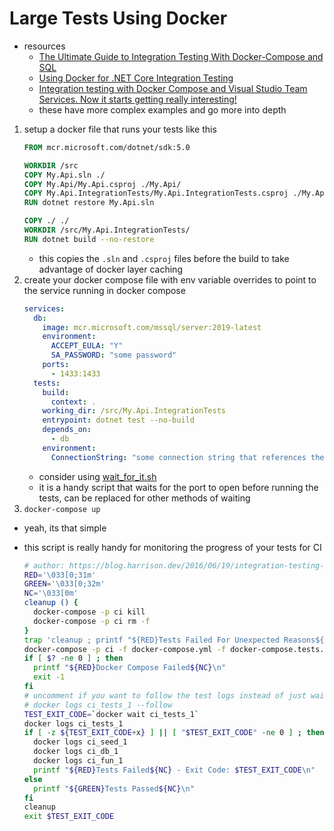 # Large Tests Using Docker

- resources
  - [The Ultimate Guide to Integration Testing With Docker-Compose and SQL](https://medium.com/swlh/the-ultimate-guide-to-integration-testing-with-docker-compose-and-sql-f288f05032c9)
  - [Using Docker for .NET Core Integration Testing](https://wright-development.github.io/post/using-docker-for-net-core/)
  - [Integration testing with Docker Compose and Visual Studio Team Services. Now it starts getting really interesting!](https://medium.com/@christiansparre/integration-testing-with-docker-compose-and-visual-studio-team-service-83a1166055a8)
  - these have more complex examples and go more into depth

1. setup a docker file that runs your tests like this
    ```dockerfile
    FROM mcr.microsoft.com/dotnet/sdk:5.0

    WORKDIR /src
    COPY My.Api.sln ./
    COPY My.Api/My.Api.csproj ./My.Api/
    COPY My.Api.IntegrationTests/My.Api.IntegrationTests.csproj ./My.Api.IntegrationTests/
    RUN dotnet restore My.Api.sln

    COPY ./ ./
    WORKDIR /src/My.Api.IntegrationTests/
    RUN dotnet build --no-restore
    ```
      - this copies the `.sln` and `.csproj` files before the build to take advantage of docker layer caching
2. create your docker compose file with env variable overrides to point to the service running in docker compose
    ```yml
    services:
      db:
        image: mcr.microsoft.com/mssql/server:2019-latest
        environment:
          ACCEPT_EULA: "Y"
          SA_PASSWORD: "some password"
        ports:
          - 1433:1433
      tests:
        build:
          context: .
        working_dir: /src/My.Api.IntegrationTests
        entrypoint: dotnet test --no-build
        depends_on:
          - db
        environment:
          ConnectionString: "some connection string that references the db used in docker compose"
    ```
    - consider using [wait_for_it.sh](https://github.com/vishnubob/wait-for-it)
    - it is a handy script that waits for the port to open before running the tests, can be replaced for other methods of waiting
3. `docker-compose up`
  - yeah, its that simple

- this script is really handy for monitoring the progress of your tests for CI
    ```bash
    # author: https://blog.harrison.dev/2016/06/19/integration-testing-with-docker-compose.html
    RED='\033[0;31m'
    GREEN='\033[0;32m'
    NC='\033[0m'
    cleanup () {
      docker-compose -p ci kill
      docker-compose -p ci rm -f
    }
    trap 'cleanup ; printf "${RED}Tests Failed For Unexpected Reasons${NC}\n"' HUP INT QUIT PIPE TERM
    docker-compose -p ci -f docker-compose.yml -f docker-compose.tests.yml build && docker-compose -p ci -f docker-compose.yml -f docker-compose.tests.yml up -d
    if [ $? -ne 0 ] ; then
      printf "${RED}Docker Compose Failed${NC}\n"
      exit -1
    fi
    # uncomment if you want to follow the test logs instead of just waiting for the exit code
    # docker logs ci_tests_1 --follow
    TEST_EXIT_CODE=`docker wait ci_tests_1`
    docker logs ci_tests_1
    if [ -z ${TEST_EXIT_CODE+x} ] || [ "$TEST_EXIT_CODE" -ne 0 ] ; then
      docker logs ci_seed_1
      docker logs ci_db_1
      docker logs ci_fun_1
      printf "${RED}Tests Failed${NC} - Exit Code: $TEST_EXIT_CODE\n"
    else
      printf "${GREEN}Tests Passed${NC}\n"
    fi
    cleanup
    exit $TEST_EXIT_CODE
    ```

